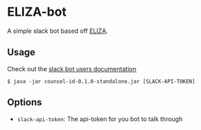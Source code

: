 # ELIZA-bot

A simple slack bot based off [ELIZA](https://en.wikipedia.org/wiki/ELIZA).

## Usage

Check out the [slack bot users documentation](https://api.slack.com/bot-users)

    $ java -jar counsel-id-0.1.0-standalone.jar [SLACK-API-TOKEN]

## Options

* `slack-api-token`: The api-token for you bot to talk through
